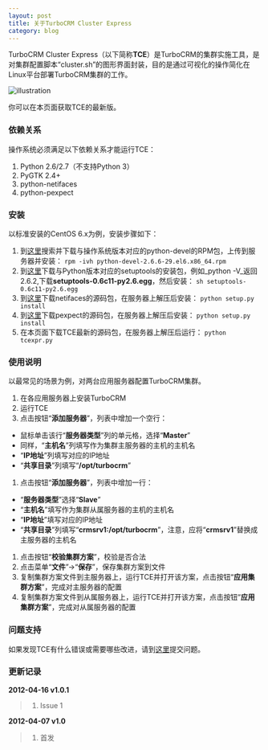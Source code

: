 ```yaml
--- 
layout: post
title: 关于TurboCRM Cluster Express
category: blog
---
```


TurboCRM Cluster Express（以下简称**TCE**）是TurboCRM的集群实施工具，是对集群配置脚本“cluster.sh”的图形界面封装，目的是通过可视化的操作简化在Linux平台部署TurboCRM集群的工作。

![illustration](http://pic.yupoo.com/leninlee/BSfJUW1x/medish.jpg)

你可以在本页面获取TCE的最新版。

### 依赖关系

操作系统必须满足以下依赖关系才能运行TCE：

1. Python 2.6/2.7（不支持Python 3）
1. PyGTK 2.4+
1. python-netifaces
1. python-pexpect

### 安装

以标准安装的CentOS 6.x为例，安装步骤如下：

1. 到[这里](http://rpmfind.net/)搜索并下载与操作系统版本对应的python-devel的RPM包，上传到服务器并安装：
`rpm -ivh python-devel-2.6.6-29.el6.x86_64.rpm`
1. 到[这里](http://pypi.python.org/pypi/setuptools#downloads)下载与Python版本对应的setuptools的安装包，例如_python -V_返回2.6.2,下载**setuptools-0.6c11-py2.6.egg**，然后安装：
`sh setuptools-0.6c11-py2.6.egg`
1. 到[这里](http://alastairs-place.net/projects/netifaces/netifaces-0.8.tar.gz)下载netifaces的源码包，在服务器上解压后安装：
`python setup.py install`
1. 到[这里](http://sourceforge.net/projects/pexpect/files/)下载pexpect的源码包，在服务器上解压后安装：
`python setup.py install`
1. 在本页面下载TCE最新的源码包，在服务器上解压后运行：
`python tcexpr.py`

### 使用说明

以最常见的场景为例，对两台应用服务器配置TurboCRM集群。

1. 在各应用服务器上安装TurboCRM
1. 运行TCE
1. 点击按钮“**添加服务器**”，列表中增加一个空行：
  - 鼠标单击该行“**服务器类型**”列的单元格，选择“**Master**”
  - 同样，“**主机名**”列填写作为集群主服务器的主机的主机名
  - “**IP地址**”列填写对应的IP地址
  - “**共享目录**”列填写“**/opt/turbocrm**”
1. 点击按钮“**添加服务器**”，列表中增加一行：
  - “**服务器类型**”选择“**Slave**”
  - “**主机名**”填写作为集群从属服务器的主机的主机名
  - “**IP地址**”填写对应的IP地址
  - “**共享目录**”列填写“**crmsrv1:/opt/turbocrm**”，注意，应将“**crmsrv1**”替换成主服务器的主机名
1. 点击按钮“**校验集群方案**”，校验是否合法
1. 点击菜单“**文件**”→“**保存**”，保存集群方案到文件
1. 复制集群方案文件到主服务器上，运行TCE并打开该方案，点击按钮“**应用集群方案**”，完成对主服务器的配置
1. 复制集群方案文件到从属服务器上，运行TCE并打开该方案，点击按钮“**应用集群方案**”，完成对从属服务器的配置

### 问题支持
如果发现TCE有什么错误或需要哪些改进，请到[这里](https://github.com/xbot/TurboCRM-Cluster-Express/issues)提交问题。

### 更新记录

**2012-04-16 v1.0.1**
> 1. Issue 1

**2012-04-07 v1.0**
> 1. 首发
